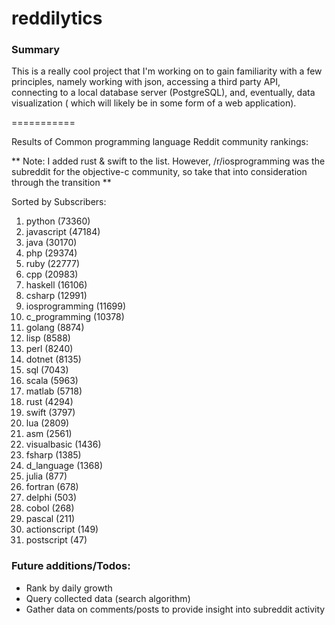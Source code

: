 reddilytics
===========

### Summary

This is a really cool project that I'm working on to gain familiarity with a few principles, namely working with json,
accessing a third party API, connecting to a local database server (PostgreSQL), and, eventually, data visualization (
which will likely be in some form of a web application). 

===========


Results of Common programming language Reddit community rankings: 


** Note: I added rust & swift to the list.  However, /r/iosprogramming was the subreddit for the objective-c community, so take that into consideration through the transition **

Sorted by Subscribers: 

1. python (73360)
2. javascript (47184)
3. java (30170)
4. php (29374)
5. ruby (22777)
6. cpp (20983)
7. haskell (16106)
8. csharp (12991)
9. iosprogramming (11699)
10. c_programming (10378)
11. golang (8874)
12. lisp (8588)
13. perl (8240)
14. dotnet (8135)
15. sql (7043)
16. scala (5963)
17. matlab (5718)
18. rust (4294)
19. swift (3797)
20. lua (2809)
21. asm (2561)
22. visualbasic (1436)
23. fsharp (1385)
24. d_language (1368)
25. julia (877)
26. fortran (678)
27. delphi (503)
28. cobol (268)
29. pascal (211)
30. actionscript (149)
31. postscript (47)


### Future additions/Todos:

 - Rank by daily growth
 - Query collected data (search algorithm)
 - Gather data on comments/posts to provide insight into subreddit activity
